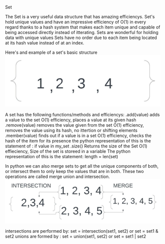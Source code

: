 Set


The Set is a very useful data structure that has amazing efficiencys. Set's hold unique values and have an impressive efficiency of O(1) in every regard thanks to a hash system that makes each item unique and capable of being accessed directly instead of itterating.
Sets are wonderful for holding data with unique values
Sets have no order due to each item being located at its hash value instead of at an index.

Here's and example of a set's basic structure
![set image](.\images\Set_structure.jpeg)

A set has the following functions/methods and efficiencys:
    .add(value)
        adds a value to the set 
        O(1) efficiency, places a value at its given hash
    .remove(value)
        removes the value given from the set
        O(1) efficiency, removes the value using its hash, no ittertion or shifting elements
    .member(value)
        finds out if a value is in a set
        O(1) efficiency, checks the hash of the item for its presence
        the python representation of this is the statement of :
            if value in my_set
    .size()
        Returns the size of the Set
        O(1) effieciency, Size of the set is storeed in a variable
        The python representation of this is the statement:
            length = len(set)
    
In python we can also merge sets to get all the unique components of both, or intersect them to only keep the values that are in both. These two operations are called merge union and intersection.
![set image](.\images\Union_examples.jpeg)

intersections are performed by: set = intersection(set1, set2) or set = set1 & set2
unions are formed by : set = union(set1, set2) or set = set1 | set2
    
    